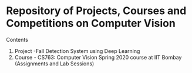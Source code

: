 # Repository of Projects, Courses and Competitions on Computer Vision

Contents
  1. Project -Fall Detection System using Deep Learning
  2. Course - CS763: Computer Vision Spring 2020 course at IIT Bombay (Assignments and Lab Sessions)
